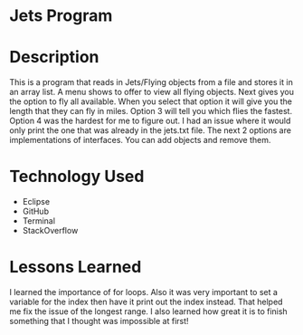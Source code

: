 # Jets Program

# Description
This is a program that reads in Jets/Flying objects from a file and stores it in an array list. A menu shows to offer to view all flying objects. Next gives you the option to fly all available. When you select that option it will give you the length that they can fly in miles. 
Option 3 will tell you which flies the fastest. Option 4 was the hardest for me to figure out. I had an issue where it would only print the one that was already in the jets.txt file. The next 2 options are implementations of interfaces. 
You can add objects and remove them.

# Technology Used
- Eclipse
- GitHub
- Terminal
- StackOverflow

# Lessons Learned
I learned the importance of for loops. Also it was very important to set a variable for the index then have it print out the index instead. That helped me fix the issue of the longest range. 
I also learned how great it is to finish something that I thought was impossible at first! 
